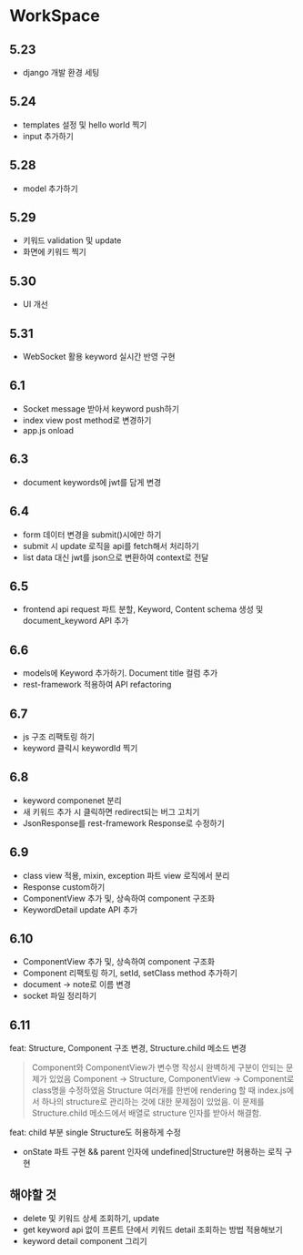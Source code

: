 # WorkSpace

## 5.23

+ django 개발 환경 세팅

## 5.24

+ templates 설정 및 hello world 찍기
+ input 추가하기

## 5.28

+ model 추가하기

## 5.29

+ 키워드 validation 및 update
+ 화면에 키워드 찍기

## 5.30

+ UI 개선

## 5.31

+ WebSocket 활용 keyword 실시간 반영 구현

## 6.1

+ Socket message 받아서 keyword push하기
+ index view post method로 변경하기
+ app.js onload

## 6.3

+ document keywords에 jwt를 담게 변경

## 6.4

+ form 데이터 변경을 submit()시에만 하기
+ submit 시 update 로직을 api를 fetch해서 처리하기
+ list data 대신 jwt를 json으로 변환하여 context로 전달

## 6.5

+ frontend api request 파트 분할, Keyword, Content schema 생성 및 document_keyword API 추가

## 6.6

+ models에 Keyword 추가하기. Document title 컬럼 추가
+ rest-framework 적용하여 API refactoring

## 6.7

+ js 구조 리팩토링 하기
+ keyword 클릭시 keywordId 찍기

## 6.8

+ keyword componenet 분리
+ 새 키워드 추가 시 클릭하면 redirect되는 버그 고치기
+ JsonResponse를 rest-framework Response로 수정하기

## 6.9

+ class view 적용, mixin, exception 파트 view 로직에서 분리
+ Response custom하기
+ ComponentView 추가 및, 상속하여 component 구조화
+ KeywordDetail update API 추가

## 6.10

+ ComponentView 추가 및, 상속하여 component 구조화
+ Component 리팩토링 하기, setId, setClass method 추가하기
+ document -> note로 이름 변경
+ socket 파일 정리하기

## 6.11

feat: Structure, Component 구조 변경, Structure.child 메소드 변경

> Component와 ComponentView가 변수명 작성시 완벽하게 구분이 안되는 문제가 있었음
> Component -> Structure, ComponentView -> Component로 class명을 수정하였음
> Structure 여러개를 한번에 rendering 할 때 index.js에서 하나의 structure로 관리하는 것에 대한 문제점이 있었음. 이 문제를 Structure.child 메소드에서 배열로 structure 인자를 받아서 해결함.

feat: child 부분 single Structure도 허용하게 수정

+ onState 파트 구현 && parent 인자에 undefined|Structure만 허용하는 로직 구현

## 해야할 것

+ delete 및 키워드 상세 조회하기, update
+ get keyword api 없이 프론트 단에서 키워드 detail 조회하는 방법 적용해보기
+ keyword detail component 그리기
